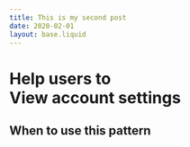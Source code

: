 ```yaml
---
title: This is my second post
date: 2020-02-01
layout: base.liquid
---
```


<main>
  <h1 style="white-space: pre-line;"><span style="font-size: var(--scale-3);">Help users to</span>
    View account settings</h1>
    <div style="max-width: var(--width-1)">
  <account-menu></account-menu>
  <h2>When to use this pattern</h2>
</main>